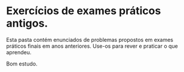 # Exercícios de exames práticos antigos.

Esta pasta contém enunciados de problemas propostos em
exames práticos finais em anos anteriores.
Use-os para rever e praticar o que aprendeu.

Bom estudo.

